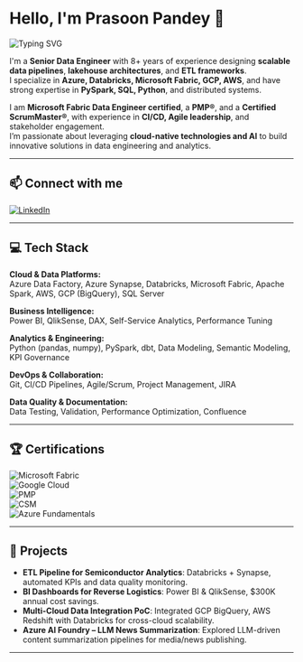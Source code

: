 # Hello, I'm Prasoon Pandey 👋

![Typing SVG](https://readme-typing-svg.demolab.com?font=Fira+Code&size=22&pause=1000&color=F70000&width=435&lines=Senior+Data+Engineer+|+Cloud+&+AI+Enthusiast)

I'm a **Senior Data Engineer** with 8+ years of experience designing **scalable data pipelines**, **lakehouse architectures**, and **ETL frameworks**.  
I specialize in **Azure, Databricks, Microsoft Fabric, GCP, AWS**, and have strong expertise in **PySpark, SQL, Python**, and distributed systems.  

I am **Microsoft Fabric Data Engineer certified**, a **PMP®**, and a **Certified ScrumMaster®**, with experience in **CI/CD, Agile leadership**, and stakeholder engagement.  
I’m passionate about leveraging **cloud-native technologies and AI** to build innovative solutions in data engineering and analytics.

---

## 📫 Connect with me

[![LinkedIn](https://img.shields.io/badge/LinkedIn-Prasoon_Pandey-blue?style=for-the-badge&logo=linkedin)](https://www.linkedin.com/in/prasoon1852)  

---

## 💻 Tech Stack

**Cloud & Data Platforms:**  
Azure Data Factory, Azure Synapse, Databricks, Microsoft Fabric, Apache Spark, AWS, GCP (BigQuery), SQL Server  

**Business Intelligence:**  
Power BI, QlikSense, DAX, Self-Service Analytics, Performance Tuning  

**Analytics & Engineering:**  
Python (pandas, numpy), PySpark, dbt, Data Modeling, Semantic Modeling, KPI Governance  

**DevOps & Collaboration:**  
Git, CI/CD Pipelines, Agile/Scrum, Project Management, JIRA  

**Data Quality & Documentation:**  
Data Testing, Validation, Performance Optimization, Confluence  

---

## 🏆 Certifications

![Microsoft Fabric](https://img.shields.io/badge/Microsoft-Fabric_Data_Engineer-green?style=for-the-badge&logo=microsoft)  
![Google Cloud](https://img.shields.io/badge/Google-Cloud_Engineering-4285F4?style=for-the-badge&logo=googlecloud)  
![PMP](https://img.shields.io/badge/PMP®-Project_Management-blue?style=for-the-badge&logo=projectdotnet)  
![CSM](https://img.shields.io/badge/CSM®-Scrum_Master-orange?style=for-the-badge&logo=scrumalliance)  
![Azure Fundamentals](https://img.shields.io/badge/Azure-Fundamentals-0078D4?style=for-the-badge&logo=microsoftazure)  

---

## 🚀 Projects

- **ETL Pipeline for Semiconductor Analytics**: Databricks + Synapse, automated KPIs and data quality monitoring.  
- **BI Dashboards for Reverse Logistics**: Power BI & QlikSense, $300K annual cost savings.  
- **Multi-Cloud Data Integration PoC**: Integrated GCP BigQuery, AWS Redshift with Databricks for cross-cloud scalability.  
- **Azure AI Foundry – LLM News Summarization**: Explored LLM-driven content summarization pipelines for media/news publishing.  

---
